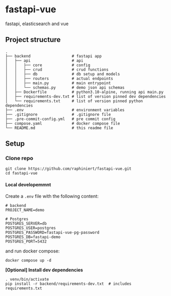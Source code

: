 # fastapi-vue
fastapi, elasticsearch and vue

## Project structure
    .
    ├── backend                  # fastapi app
    │   ├── api                  # api
    │   │   ├── core             # config
    │   │   ├── crud             # crud functions
    │   │   ├── db               # db setup and models
    │   │   ├── routers          # actual endpoints
    │   │   ├── main.py          # main entrypoint
    │   │   └── schemas.py       # demo json api schemas
    │   ├── Dockerfile           # python3.10-alpine, running api main.py
    │   ├── requirements-dev.txt # list of version pinned dev dependencies
    │   └── requirements.txt     # list of version pinned python dependencies
    ├── .env                     # environment variables
    ├── .gitignore               # .gitignore file
    ├── .pre-commit-config.yml   # pre commit config
    ├── compose.yaml             # docker compose file
    └── README.md                # this readme file
    

## Setup

### Clone repo
```shell script
git clone https://github.com/raphiniert/fastapi-vue.git
cd fastapi-vue
```

#### Local developemmnt

Create a `.env` file with the following content:

```text
# backend
PROJECT_NAME=demo

# Postgres
POSTGRES_SERVER=db
POSTGRES_USER=postgres
POSTGRES_PASSWORD=fastapi-vue-pg-password
POSTGRES_DB=fastapi-demo
POSTGRES_PORT=5432
```

and run docker compose:

```shell script
docker compose up -d
```

**[Optional] Install dev dependencies**

```shell script
. venv/bin/activate
pip install -r backend/requirements-dev.txt  # includes requirements.txt
```
